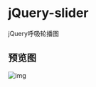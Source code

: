 # jQuery-slider
jQuery呼吸轮播图
## 预览图
![img](https://github.com/shiyyyyy/jQuery-slider/blob/master/jQuery-slider.gif)
